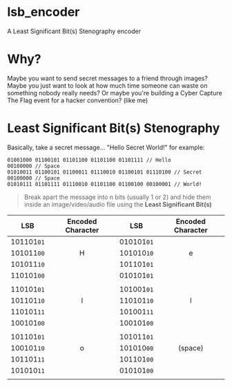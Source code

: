 # lsb_encoder
A Least Significant Bit(s) Stenography encoder

# Why?
Maybe you want to send secret messages to a friend through images?
Maybe you just want to look at how much time someone can waste on something nobody really needs?
Or maybe you're building a Cyber Capture The Flag event for a hacker convention? (like me)

# Least Significant Bit(s) Stenography
Basically, take a secret message... "Hello Secret World!" for example:
```
01001000 01100101 01101100 01101100 01101111 // Hello
00100000 // Space
01010011 01100101 01100011 01110010 01100101 01110100 // Secret
00100000 // Space
01010111 01101111 01110010 01101100 01100100 00100001 // World!
```
>Break apart the message into n bits (usually 1 or 2) and hide them inside an image/video/audio file using the **Least Significant Bit(s)**

| LSB      | Encoded Character | LSB      | Encoded Character |
|----------|:-----------------:|----------|:-----------------:|
|101101`01`|                   |010101`01`|                   | 
|101011`00`|         H         |101010`10`|         e         |
|101011`10`|                   |101101`01`|                   |
|110101`00`|                   |010101`01`|                   |
|||||
|110101`01`|                   |101001`01`|                   | 
|101101`10`|         l         |110101`10`|         l         |
|110101`11`|                   |101001`11`|                   |
|100101`00`|                   |100101`00`|                   |
|||||
|101101`01`|                   |101011`01`|                   | 
|100101`10`|         o         |101010`00`|      (space)      |
|101101`11`|                   |101101`00`|                   |
|101010`11`|                   |010101`00`|                   |
|||||